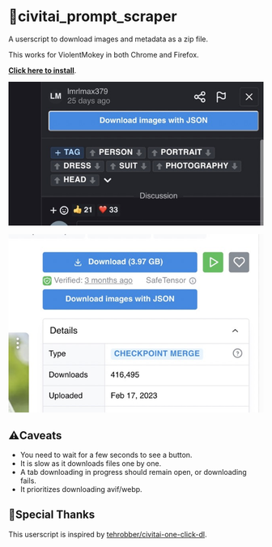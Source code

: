 # 🤖civitai_prompt_scraper

A userscript to download images and metadata as a zip file.

This works for ViolentMokey in both Chrome and Firefox.

**[Click here to install](https://github.com/craftgear/civitai_prompt_scraper/raw/main/dist/prompt_scraper.user.js)**.

![download model previews](./_screenshots/model.jpeg)

![download gallery images](./_screenshots/gallery.jpeg)

## ⚠️Caveats

- You need to wait for a few seconds to see a button.
- It is slow as it downloads files one by one.
- A tab downloading in progress should remain open, or downloading fails.
- It prioritizes downloading avif/webp.

## 🌟Special Thanks

This userscript is inspired by [tehrobber/civitai-one-click-dl](https://github.com/tehrobber/civitai-one-click-dl).

